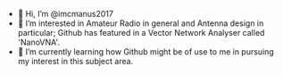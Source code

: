- 👋 Hi, I’m @imcmanus2017
- 👀 I’m interested in Amateur Radio in general and Antenna design in particular; Github has featured in a Vector Network Analyser called 'NanoVNA'.
- 🌱 I’m currently learning how Github might be of use to me in pursuing my interest in this subject area.
